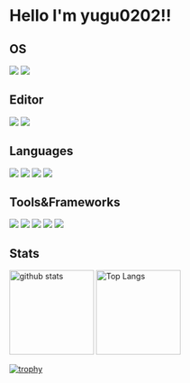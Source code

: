 # Hello I'm yugu0202!!

## OS

<p>
  <img src="https://img.shields.io/badge/-Windows-0078D6.svg?logo=windows&style=flat"/>
  <img src="https://img.shields.io/badge/-Ubuntu-6F52B5.svg?logo=ubuntu&style=flat" />
</p>

## Editor

<p>
  <img src="https://img.shields.io/badge/-Vim-019733.svg?logo=vim&style=flat" />
  <img src="https://img.shields.io/badge/-Atom-66595C.svg?logo=atom&style=flat" />
</p>

## Languages

<p>
  <img src="https://img.shields.io/badge/-Python-F9DC3E.svg?logo=python&style=flat" />
  <img src="https://img.shields.io/badge/-C Sharp-239120.svg?logo=C Sharp&style=flat" />
  <img src="https://img.shields.io/badge/-C Lang-yellow.svg?logo=C&style=flat" />
  <img src="https://img.shields.io/badge/-Ruby-CC342D.svg?logo=Ruby&style=flat" />
</p>

## Tools&Frameworks

<p>
  <img src="https://img.shields.io/badge/-PostgreSQL-F9DC3E.svg?logo=postgresql&style=flat" />
  <img src="https://img.shields.io/badge/-node.js-brightgreen.svg?logo=node.js&style=flat" />
  <img src="https://img.shields.io/badge/-Apache-D22128.svg?logo=apache&style=flat" />
  <img src="https://img.shields.io/badge/-Nginx-bfcfcf.svg?logo=nginx&style=flat" />
  <img src="https://img.shields.io/badge/-Docker-EEE.svg?logo=docker&style=flat" />
</p>

## Stats

<p align="left">
  <img alt="github stats" height="150px" src="https://github-readme-stats.vercel.app/api?username=yugu0202&theme=dark&show_icons=true?count_private=true" />
  <img alt="Top Langs" height="150px" src="https://github-readme-stats.vercel.app/api/top-langs/?username=yugu0202&layout=compact&show_icon=true&theme=dark" />
</p>
  
[![trophy](https://github-profile-trophy.vercel.app/?username=yugu0202&theme=darkhub&column=7
)](https://github.com/ryo-ma/github-profile-trophy)
